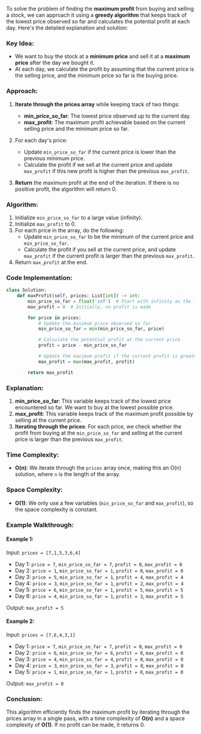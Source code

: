 To solve the problem of finding the **maximum profit** from buying and selling a stock, we can approach it using a **greedy algorithm** that keeps track of the lowest price observed so far and calculates the potential profit at each day. Here's the detailed explanation and solution:

### Key Idea:
- We want to buy the stock at a **minimum price** and sell it at a **maximum price** after the day we bought it.
- At each day, we calculate the profit by assuming that the current price is the selling price, and the minimum price so far is the buying price.

### Approach:
1. **Iterate through the prices array** while keeping track of two things:
   - **min_price_so_far**: The lowest price observed up to the current day.
   - **max_profit**: The maximum profit achievable based on the current selling price and the minimum price so far.

2. For each day's price:
   - Update `min_price_so_far` if the current price is lower than the previous minimum price.
   - Calculate the profit if we sell at the current price and update `max_profit` if this new profit is higher than the previous `max_profit`.

3. **Return** the maximum profit at the end of the iteration. If there is no positive profit, the algorithm will return 0.

### Algorithm:
1. Initialize `min_price_so_far` to a large value (infinity).
2. Initialize `max_profit` to 0.
3. For each price in the array, do the following:
   - Update `min_price_so_far` to be the minimum of the current price and `min_price_so_far`.
   - Calculate the profit if you sell at the current price, and update `max_profit` if the current profit is larger than the previous `max_profit`.
4. Return `max_profit` at the end.

### Code Implementation:

```python
class Solution:
    def maxProfit(self, prices: List[int]) -> int:
        min_price_so_far = float('inf')  # Start with infinity as the initial minimum price
        max_profit = 0  # Initially, no profit is made

        for price in prices:
            # Update the minimum price observed so far
            min_price_so_far = min(min_price_so_far, price)

            # Calculate the potential profit at the current price
            profit = price - min_price_so_far

            # Update the maximum profit if the current profit is greater
            max_profit = max(max_profit, profit)

        return max_profit
```

### Explanation:
1. **min_price_so_far**: This variable keeps track of the lowest price encountered so far. We want to buy at the lowest possible price.
2. **max_profit**: This variable keeps track of the maximum profit possible by selling at the current price.
3. **Iterating through the prices**: For each price, we check whether the profit from buying at the `min_price_so_far` and selling at the current price is larger than the previous `max_profit`.

### Time Complexity:
- **O(n)**: We iterate through the `prices` array once, making this an O(n) solution, where `n` is the length of the array.

### Space Complexity:
- **O(1)**: We only use a few variables (`min_price_so_far` and `max_profit`), so the space complexity is constant.

### Example Walkthrough:

#### Example 1:
Input: `prices = [7,1,5,3,6,4]`

- Day 1: `price = 7`, `min_price_so_far = 7`, `profit = 0`, `max_profit = 0`
- Day 2: `price = 1`, `min_price_so_far = 1`, `profit = 0`, `max_profit = 0`
- Day 3: `price = 5`, `min_price_so_far = 1`, `profit = 4`, `max_profit = 4`
- Day 4: `price = 3`, `min_price_so_far = 1`, `profit = 2`, `max_profit = 4`
- Day 5: `price = 6`, `min_price_so_far = 1`, `profit = 5`, `max_profit = 5`
- Day 6: `price = 4`, `min_price_so_far = 1`, `profit = 3`, `max_profit = 5`

Output: `max_profit = 5`

#### Example 2:
Input: `prices = [7,6,4,3,1]`

- Day 1: `price = 7`, `min_price_so_far = 7`, `profit = 0`, `max_profit = 0`
- Day 2: `price = 6`, `min_price_so_far = 6`, `profit = 0`, `max_profit = 0`
- Day 3: `price = 4`, `min_price_so_far = 4`, `profit = 0`, `max_profit = 0`
- Day 4: `price = 3`, `min_price_so_far = 3`, `profit = 0`, `max_profit = 0`
- Day 5: `price = 1`, `min_price_so_far = 1`, `profit = 0`, `max_profit = 0`

Output: `max_profit = 0`

### Conclusion:
This algorithm efficiently finds the maximum profit by iterating through the prices array in a single pass, with a time complexity of **O(n)** and a space complexity of **O(1)**. If no profit can be made, it returns 0.
